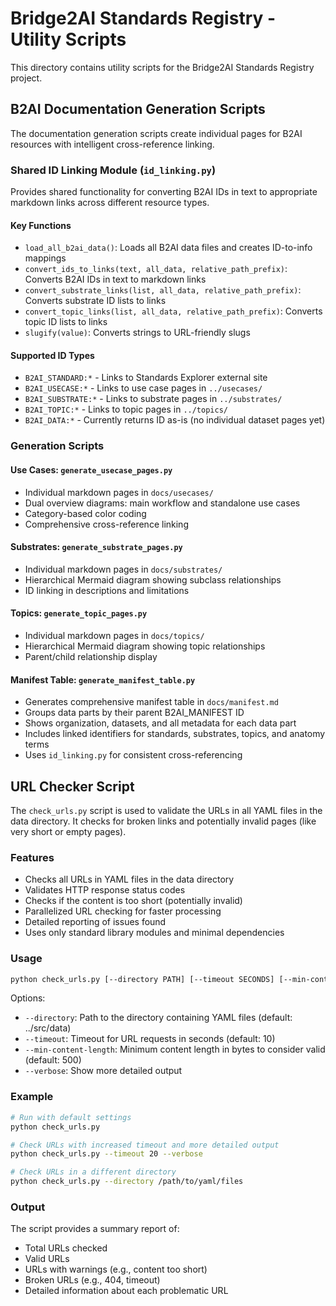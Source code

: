 # Bridge2AI Standards Registry - Utility Scripts

This directory contains utility scripts for the Bridge2AI Standards Registry project.

## B2AI Documentation Generation Scripts

The documentation generation scripts create individual pages for B2AI resources with intelligent cross-reference linking.

### Shared ID Linking Module (`id_linking.py`)

Provides shared functionality for converting B2AI IDs in text to appropriate markdown links across different resource types.

#### Key Functions

- `load_all_b2ai_data()`: Loads all B2AI data files and creates ID-to-info mappings
- `convert_ids_to_links(text, all_data, relative_path_prefix)`: Converts B2AI IDs in text to markdown links
- `convert_substrate_links(list, all_data, relative_path_prefix)`: Converts substrate ID lists to links
- `convert_topic_links(list, all_data, relative_path_prefix)`: Converts topic ID lists to links
- `slugify(value)`: Converts strings to URL-friendly slugs

#### Supported ID Types

- `B2AI_STANDARD:*` - Links to Standards Explorer external site
- `B2AI_USECASE:*` - Links to use case pages in `../usecases/`
- `B2AI_SUBSTRATE:*` - Links to substrate pages in `../substrates/`
- `B2AI_TOPIC:*` - Links to topic pages in `../topics/`
- `B2AI_DATA:*` - Currently returns ID as-is (no individual dataset pages yet)

### Generation Scripts

#### Use Cases: `generate_usecase_pages.py`
- Individual markdown pages in `docs/usecases/`
- Dual overview diagrams: main workflow and standalone use cases
- Category-based color coding
- Comprehensive cross-reference linking

#### Substrates: `generate_substrate_pages.py`
- Individual markdown pages in `docs/substrates/`
- Hierarchical Mermaid diagram showing subclass relationships
- ID linking in descriptions and limitations

#### Topics: `generate_topic_pages.py`
- Individual markdown pages in `docs/topics/`
- Hierarchical Mermaid diagram showing topic relationships
- Parent/child relationship display

#### Manifest Table: `generate_manifest_table.py`
- Generates comprehensive manifest table in `docs/manifest.md`
- Groups data parts by their parent B2AI_MANIFEST ID
- Shows organization, datasets, and all metadata for each data part
- Includes linked identifiers for standards, substrates, topics, and anatomy terms
- Uses `id_linking.py` for consistent cross-referencing

## URL Checker Script

The `check_urls.py` script is used to validate the URLs in all YAML files in the data directory. It checks for broken links and potentially invalid pages (like very short or empty pages).

### Features

- Checks all URLs in YAML files in the data directory
- Validates HTTP response status codes
- Checks if the content is too short (potentially invalid)
- Parallelized URL checking for faster processing
- Detailed reporting of issues found
- Uses only standard library modules and minimal dependencies

### Usage

```bash
python check_urls.py [--directory PATH] [--timeout SECONDS] [--min-content-length BYTES] [--verbose]
```

Options:
- `--directory`: Path to the directory containing YAML files (default: ../src/data)
- `--timeout`: Timeout for URL requests in seconds (default: 10)
- `--min-content-length`: Minimum content length in bytes to consider valid (default: 500)
- `--verbose`: Show more detailed output

### Example

```bash
# Run with default settings
python check_urls.py

# Check URLs with increased timeout and more detailed output
python check_urls.py --timeout 20 --verbose

# Check URLs in a different directory
python check_urls.py --directory /path/to/yaml/files
```

### Output

The script provides a summary report of:
- Total URLs checked
- Valid URLs
- URLs with warnings (e.g., content too short)
- Broken URLs (e.g., 404, timeout)
- Detailed information about each problematic URL
